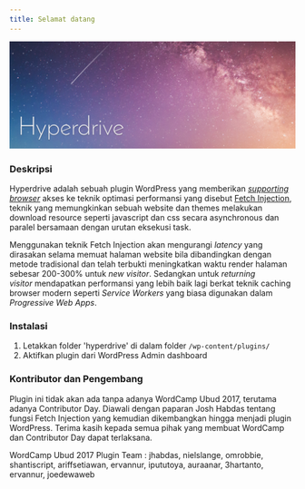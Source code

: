 ```yaml
---
title: Selamat datang
---
```



![](/uploads/logo.png)

### Deskripsi

Hyperdrive adalah sebuah plugin WordPress yang memberikan [*supporting browser*](http://caniuse.com/#search=fetch) akses ke teknik optimasi performansi yang disebut [Fetch Injection](https://hackcabin.com/post/managing-async-dependencies-javascript/), teknik yang memungkinkan sebuah website dan themes melakukan download resource seperti javascript dan css secara asynchronous dan paralel bersamaan dengan urutan eksekusi task.

Menggunakan teknik Fetch Injection akan mengurangi *latency* yang dirasakan selama memuat halaman website bila dibandingkan dengan metode tradisional dan telah terbukti meningkatkan waktu render halaman sebesar 200-300% untuk *new visitor*. Sedangkan untuk *returning visitor*&nbsp;mendapatkan performansi yang lebih baik lagi berkat teknik caching browser modern seperti *Service Workers* yang biasa digunakan dalam *Progressive Web Apps*.

### Instalasi

1. Letakkan folder 'hyperdrive' di dalam folder `/wp-content/plugins/`
2. Aktifkan plugin dari WordPress Admin dashboard

### Kontributor dan Pengembang

Plugin ini tidak akan ada tanpa adanya WordCamp Ubud 2017, terutama adanya Contributor Day. Diawali dengan paparan Josh Habdas tentang fungsi Fetch Injection yang kemudian dikembangkan hingga menjadi plugin WordPress. Terima kasih kepada semua pihak yang membuat WordCamp dan Contributor Day dapat terlaksana.

WordCamp Ubud 2017 Plugin Team : jhabdas, nielslange, omrobbie, shantiscript, ariffsetiawan, ervannur, ipututoya, auraanar, 3hartanto, ervannur, joedewaweb